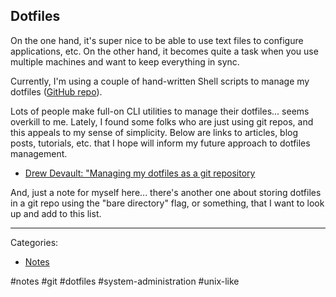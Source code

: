 ## Dotfiles

On the one hand, it's super nice to be able to use text files to configure
applications, etc. On the other hand, it becomes quite a task when you use
multiple machines and want to keep everything in sync.

Currently, I'm using a couple of hand-written Shell scripts to manage my
dotfiles ([GitHub repo](https://github.com/clmay/dotfiles)).

Lots of people make full-on CLI utilities to manage their dotfiles... seems
overkill to me. Lately, I found some folks who are just using git repos, and
this appeals to my sense of simplicity. Below are links to articles, blog posts,
tutorials, etc. that I hope will inform my future approach to dotfiles
management.

- [Drew Devault: "Managing my dotfiles as a git repository](https://drewdevault.com//2019/12/30/dotfiles.html)

And, just a note for myself here... there's another one about storing dotfiles
in a git repo using the "bare directory" flag, or something, that I want to look
up and add to this list.

---

Categories:

- [Notes](notes.md)

#notes #git #dotfiles #system-administration #unix-like
